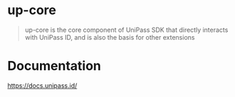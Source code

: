 # up-core 

> up-core is the core component of UniPass SDK that directly interacts with UniPass ID, and is also the basis for other extensions

# Documentation

https://docs.unipass.id/